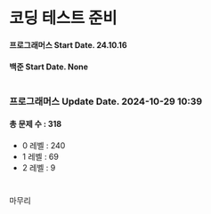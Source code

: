 # 코딩 테스트 준비

#### 프로그래머스 Start Date. 24.10.16
#### 백준 Start Date. None

# 
### 프로그래머스 Update Date. 2024-10-29 10:39
#### 총 문제 수 : 318
- 0 레벨 : 240
- 1 레벨 : 69
- 2 레벨 : 9

# 
마무리

# 
